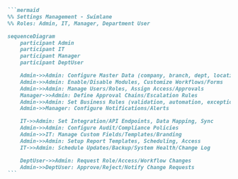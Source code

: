 ````markdown
```mermaid
%% Settings Management - Swimlane
%% Roles: Admin, IT, Manager, Department User

sequenceDiagram
    participant Admin
    participant IT
    participant Manager
    participant DeptUser

    Admin->>Admin: Configure Master Data (company, branch, dept, location, roles)
    Admin->>Admin: Enable/Disable Modules, Customize Workflows/Forms
    Admin->>Admin: Manage Users/Roles, Assign Access/Approvals
    Manager->>Admin: Define Approval Chains/Escalation Rules
    Admin->>Admin: Set Business Rules (validation, automation, exceptions)
    Admin->>Manager: Configure Notifications/Alerts

    IT->>Admin: Set Integration/API Endpoints, Data Mapping, Sync
    Admin->>Admin: Configure Audit/Compliance Policies
    Admin->>IT: Manage Custom Fields/Templates/Branding
    Admin->>Admin: Setup Report Templates, Scheduling, Access
    IT->>Admin: Schedule Updates/Backup/System Health/Change Log

    DeptUser->>Admin: Request Role/Access/Workflow Changes
    Admin->>DeptUser: Approve/Reject/Notify Change Requests
```
````